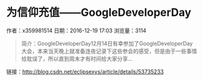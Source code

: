 # 为信仰充值——GoogleDeveloperDay
作者：x359981514
日期：2016-12-19 17:03
浏览量：3114
> 简介：GoogleDeveloperDay12月14日有幸参加了GoogleDeveloperDay大会，本来当天晚上就准备连夜记录下这些参会的感受，但是由于一些事情给耽误了，所以直到周末才有时间给大家分享...

 链接：http://blog.csdn.net/eclipsexys/article/details/53735233
